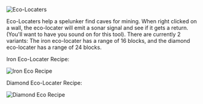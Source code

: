 ![Eco-Locaters](https://i.imgur.com/PZbOh4h.png?1)

Eco-Locaters help a spelunker find caves for mining. When right clicked on a wall, the eco-locater will emit a sonar signal and see if it gets a return. (You'll want to have you sound on for this tool). There are currently 2 variants: The iron eco-locater has a range of 16 blocks, and the diamond eco-locater has a range of 24 blocks.

Iron Eco-Locater Recipe:

![Iron Eco Recipe](https://i.imgur.com/CUH8fV8.png?1)

Diamond Eco-Locater Recipe:

![Diamond Eco Recipe](https://i.imgur.com/tdCLaWE.png?1)